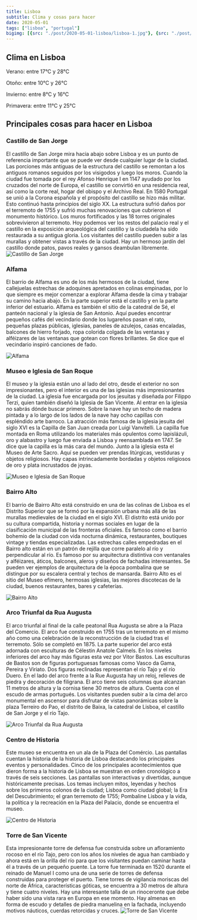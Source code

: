 ```yaml
---
title: Lisboa
subtitle: Clima y cosas para hacer
date: 2020-05-01
tags: ["lisboa", "portugal"]
bigimg: [{src: "./post/2020-05-01-lisboa/lisboa-1.jpg"}, {src: "./post/2020-05-01-lisboa/lisboa-2.jpg"}, {src: "./post/2020-05-01-lisboa/lisboa-3.jpg"}]
---
```

 
## Clima en Lisboa
Verano: entre 17°C y 28°C
 
Otoño: entre 10°C y 26°C
 
Invierno: entre 8°C y 16°C
 
Primavera: entre 11°C y 25°C
 
## Principales cosas para hacer en Lisboa
 
### Castillo de San Jorge
El castillo de San Jorge mira hacia abajo sobre Lisboa y es un punto de referencia importante que se puede ver desde cualquier lugar de la ciudad. Las porciones más antiguas de la estructura del castillo se remontan a los antiguos romanos seguidos por los visigodos y luego los moros. Cuando la ciudad fue tomada por el rey Afonso Henrique I en 1147 ayudado por los cruzados del norte de Europa, el castillo se convirtió en una residencia real, así como la corte real, hogar del obispo y el Archivo Real. En 1580 Portugal se unió a la Corona española y el propósito del castillo se hizo más militar. Esto continuó hasta principios del siglo XX. La estructura sufrió daños por el terremoto de 1755 y sufrió muchas renovaciones que cubrieron el monumento histórico. Los muros fortificados y las 18 torres originales sobrevivieron al terremoto. Hoy podemos ver los restos del palacio real y el castillo en la exposición arqueológica del castillo y la ciudadela ha sido restaurada a su antigua gloria. Los visitantes del castillo pueden subir a las murallas y obtener vistas a través de la ciudad. Hay un hermoso jardín del castillo donde patos, pavos reales y gansos deambulan libremente. 
![Castillo de San Jorge](https://images.unsplash.com/photo-1548707309-dcebeab9ea9b?w=640)
 
### Alfama
El barrio de Alfama es uno de los más hermosos de la ciudad, tiene callejuelas estrechas de adoquines apretados en colinas empinadas, por lo que siempre es mejor comenzar a explorar Alfama desde la cima y trabajar su camino hacia abajo. En la parte superior está el castillo y en la parte inferior del estuario. Alfama es también el sitio de la catedral de Sé, el panteón nacional y la iglesia de San Antonio. Aquí puedes encontrar pequeños cafés del vecindario donde los lugareños pasan el rato, pequeñas plazas públicas, iglesias, paneles de azulejos, casas encaladas, balcones de hierro forjado, ropa colorida colgada de las ventanas y alféizares de las ventanas que gotean con flores brillantes.  Se dice que el vecindario inspiró canciones de fado. 
 
![Alfama](https://images.unsplash.com/photo-1541323837196-377434bee5f7?w=640)
 
### Museo e Iglesia de San Roque
El museo y la iglesia están uno al lado del otro, desde el exterior no son impresionantes, pero el interior es una de las iglesias más impresionantes de la ciudad. La iglesia fue encargada por los jesuitas y diseñada por Filippo Terzi, quien también diseñó la Iglesia de San Vicente. Al entrar en la iglesia no sabrás dónde buscar primero. Sobre la nave hay un techo de madera pintada y a lo largo de los lados de la nave hay ocho capillas con espléndido arte barroco. La atracción más famosa de la iglesia jesuita del siglo XVI es la Capilla de San Juan creada por Luigi Vanvitelli. La capilla fue montada en Roma utilizando los materiales más opulentos como lapislázuli, oro y alabastro y luego fue enviada a Lisboa y reensamblada en 1747. Se dice que la capilla es la más cara del mundo. Junto a la iglesia esta el Museo de Arte Sacro. Aquí se pueden ver prendas litúrgicas, vestiduras y objetos religiosos. Hay capas intrincadamente bordadas y objetos religiosos de oro y plata incrustados de joyas. 
 
![Museo e Iglesia de San Roque](https://images.unsplash.com/photo-1511968822213-92de73315bba?w=640)
 
### Bairro Alto
El barrio de Bairro Alto está construido en una de las colinas de Lisboa es el Distrito Superior que se formó por la expansión urbana más allá de las murallas medievales de la ciudad en el siglo XVI. El distrito está unido por su cultura compartida, historia y normas sociales en lugar de la clasificación municipal de las fronteras oficiales.  Es famoso como el barrio bohemio de la ciudad con vida nocturna dinámica, restaurantes, boutiques vintage y tiendas especializadas. Las estrechas calles empedradas en el Bairro alto están en un patrón de rejilla que corre paralelo al río y perpendicular al río. Es famoso por su arquitectura distintiva con ventanales y alféizares, áticos, balcones, aleros y diseños de fachadas interesantes. Se pueden ver ejemplos de arquitectura de la época pombalina que se distingue por su escalera central y techos de mansarda. Bairro Alto es el sitio del Museo efímero, hermosas iglesias, las mejores discotecas de la ciudad, buenos restaurantes, bares y cafeterías.
 
![Bairro Alto](https://images.unsplash.com/photo-1541323474343-589d15554a63?w=640)
 
### Arco Triunfal da Rua Augusta
El arco triunfal al final de la calle peatonal Rua Augusta se abre a la Plaza del Comercio. El arco fue construido en 1755 tras un terremoto en el mismo año como una celebración de la reconstrucción de la ciudad tras el terremoto. Sólo se completó en 1875. La parte superior del arco está adornada con esculturas de Célestin Anatole Calmels. En los niveles inferiores del arco hay más figuras esta vez por Vitor Bastos. Las esculturas de Bastos son de figuras portuguesas famosas como Vasco da Gama, Pereira y Viriato. Dos figuras reclinadas representan el río Tajo y el río Duero. En el lado del arco frente a la Rue Augusta hay un reloj, relieves de piedra y decoración de filigrana. El arco tiene seis columnas que alcanzan 11 metros de altura y la cornisa tiene 30 metros de altura. Cuenta con el escudo de armas portugués. Los visitantes pueden subir a la cima del arco monumental en ascensor para disfrutar de vistas panorámicas sobre la plaza Terreiro do Pao, el distrito de Baixa, la catedral de Lisboa, el castillo de San Jorge y el río Tajo.  
 
![Arco Triunfal da Rua Augusta](https://images.unsplash.com/photo-1592861301350-802e24096fff?w=640)
 
### Centro de Historia
Este museo se encuentra en un ala de la Plaza del Comércio. Las pantallas cuentan la historia de la historia de Lisboa destacando los principales eventos y personalidades. Cinco de los principales acontecimientos que dieron forma a la historia de Lisboa se muestran en orden cronológico a través de seis secciones.  Las pantallas son interactivas y divertidas, aunque históricamente precisas. Los temas incluyen mitos, leyendas y hechos sobre los primeros colonos de la ciudad;  Lisboa como ciudad global; la Era del Descubrimiento; el gran terremoto de 1755; Pombaline Lisboa y la vida, la política y la recreación en la Plaza del Palacio, donde se encuentra el museo. 
 
![Centro de Historia](https://images.unsplash.com/photo-1589988164106-f9757169c3a8?w=640)

### Torre de San Vicente
Esta impresionante torre de defensa fue construida sobre un afloramiento rocoso en el río Tajo, pero con los años los niveles de agua han cambiado y ahora está en la orilla del río para que los visitantes puedan caminar hasta él a través de un pequeño puente. La torre fue terminada en 1520 durante el reinado de Manuel I como una de una serie de torres de defensa construidas para proteger el puerto. Tiene torres de vigilancia moriscas del norte de África, características góticas, se encuentra a 30 metros de altura y tiene cuatro niveles.  Hay una interesante talla de un rinoceronte que debe haber sido una vista rara en Europa en ese momento. Hay almenas en forma de escudo y detalles de piedra manuelina en la fachada, incluyendo motivos náuticos, cuerdas retorcidas y cruces. 
![Torre de San Vicente](https://images.unsplash.com/photo-1546960876-b3b38689ff18?w=640)
